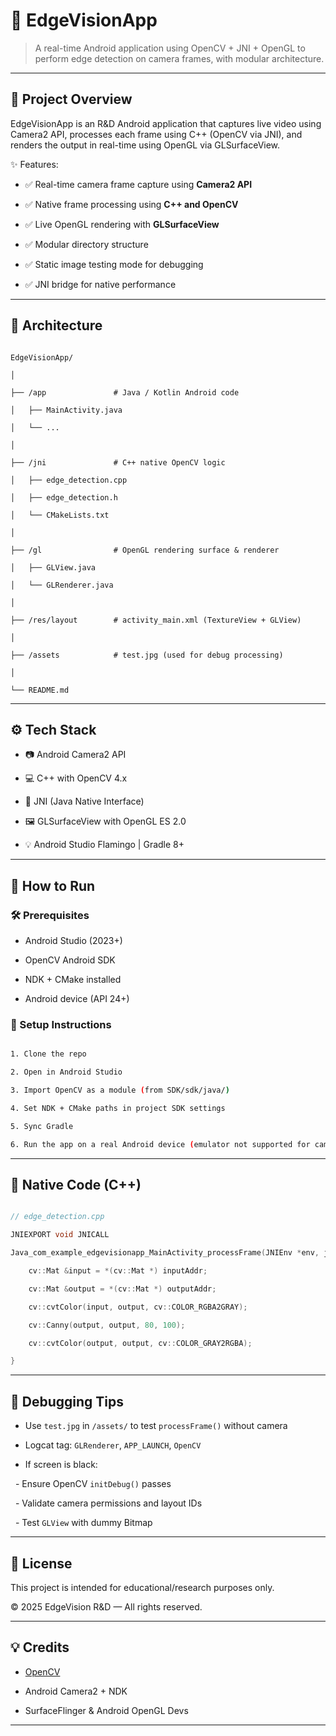 
# 📱 EdgeVisionApp


> A real-time Android application using OpenCV + JNI + OpenGL to perform edge detection on camera frames, with modular architecture.


---


## 🎯 Project Overview


EdgeVisionApp is an R&D Android application that captures live video using Camera2 API, processes each frame using C++ (OpenCV via JNI), and renders the output in real-time using OpenGL via GLSurfaceView.


✨ Features:

- ✅ Real-time camera frame capture using **Camera2 API**

- ✅ Native frame processing using **C++ and OpenCV**

- ✅ Live OpenGL rendering with **GLSurfaceView**

- ✅ Modular directory structure

- ✅ Static image testing mode for debugging

- ✅ JNI bridge for native performance


---


## 🧠 Architecture


```

EdgeVisionApp/

│

├── /app               # Java / Kotlin Android code

│   ├── MainActivity.java

│   └── ...

│

├── /jni               # C++ native OpenCV logic

│   ├── edge_detection.cpp

│   ├── edge_detection.h

│   └── CMakeLists.txt

│

├── /gl                # OpenGL rendering surface & renderer

│   ├── GLView.java

│   └── GLRenderer.java

│

├── /res/layout        # activity_main.xml (TextureView + GLView)

│

├── /assets            # test.jpg (used for debug processing)

│

└── README.md

```


---


## ⚙️ Tech Stack


- 📷 Android Camera2 API

- 💻 C++ with OpenCV 4.x

- 🔄 JNI (Java Native Interface)

- 🖼️ GLSurfaceView with OpenGL ES 2.0

- 💡 Android Studio Flamingo | Gradle 8+


---


## 🚀 How to Run


### 🛠️ Prerequisites


- Android Studio (2023+)

- OpenCV Android SDK

- NDK + CMake installed

- Android device (API 24+)


### 🔧 Setup Instructions


```bash

1. Clone the repo

2. Open in Android Studio

3. Import OpenCV as a module (from SDK/sdk/java/)

4. Set NDK + CMake paths in project SDK settings

5. Sync Gradle

6. Run the app on a real Android device (emulator not supported for camera)

```


---


## 📂 Native Code (C++)


```cpp

// edge_detection.cpp

JNIEXPORT void JNICALL

Java_com_example_edgevisionapp_MainActivity_processFrame(JNIEnv *env, jobject, jlong inputAddr, jlong outputAddr) {

    cv::Mat &input = *(cv::Mat *) inputAddr;

    cv::Mat &output = *(cv::Mat *) outputAddr;

    cv::cvtColor(input, output, cv::COLOR_RGBA2GRAY);

    cv::Canny(output, output, 80, 100);

    cv::cvtColor(output, output, cv::COLOR_GRAY2RGBA);

}

```


---


## 🧪 Debugging Tips


- Use `test.jpg` in `/assets/` to test `processFrame()` without camera

- Logcat tag: `GLRenderer`, `APP_LAUNCH`, `OpenCV`

- If screen is black:

  - Ensure OpenCV `initDebug()` passes

  - Validate camera permissions and layout IDs

  - Test `GLView` with dummy Bitmap


---


## 📜 License


This project is intended for educational/research purposes only.  

© 2025 EdgeVision R&D — All rights reserved.


---


## 💡 Credits


- [OpenCV](https://opencv.org/)

- Android Camera2 + NDK

- SurfaceFlinger & Android OpenGL Devs


---


